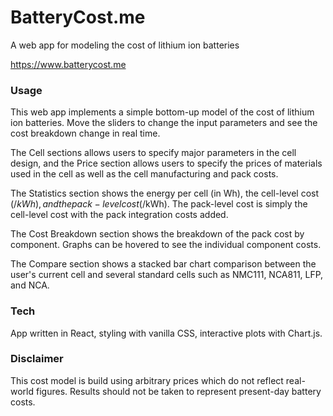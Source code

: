 # BatteryCost.me

A web app for modeling the cost of lithium ion batteries

https://www.batterycost.me

### Usage
This web app implements a simple bottom-up model of the cost of lithium ion batteries. Move the sliders to change the input parameters and see the cost breakdown change in real time. 

The Cell sections allows users to specify major parameters in the cell design, and the Price section allows users to specify the prices of materials used in the cell as well as the cell manufacturing and pack costs.

The Statistics section shows the energy per cell (in Wh), the cell-level cost ($/kWh), and the pack-level cost ($/kWh). The pack-level cost is simply the cell-level cost with the pack integration costs added. 

The Cost Breakdown section shows the breakdown of the pack cost by component. Graphs can be hovered to see the individual component costs.

The Compare section shows a stacked bar chart comparison between the user's current cell and several standard cells such as NMC111, NCA811, LFP, and NCA.

### Tech
App written in React, styling with vanilla CSS, interactive plots with Chart.js.

### Disclaimer
This cost model is build using arbitrary prices which do not reflect real-world figures. Results should not be taken to represent present-day battery costs.